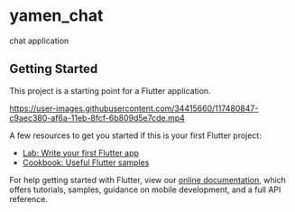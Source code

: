 # yamen_chat

chat application

## Getting Started

This project is a starting point for a Flutter application.


https://user-images.githubusercontent.com/34415660/117480847-c9aec380-af6a-11eb-8fcf-6b809d5e7cde.mp4




A few resources to get you started if this is your first Flutter project:

- [Lab: Write your first Flutter app](https://flutter.dev/docs/get-started/codelab)
- [Cookbook: Useful Flutter samples](https://flutter.dev/docs/cookbook)

For help getting started with Flutter, view our
[online documentation](https://flutter.dev/docs), which offers tutorials,
samples, guidance on mobile development, and a full API reference.
